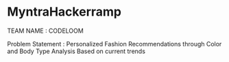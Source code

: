 # MyntraHackerramp

TEAM NAME : CODELOOM

Problem Statement : Personalized Fashion Recommendations through Color and Body Type Analysis Based on current trends
